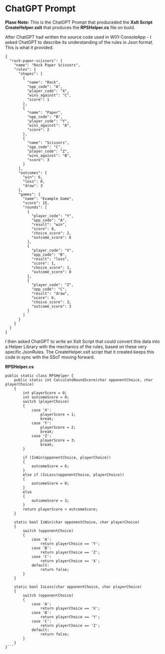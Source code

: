 # ChatGPT Prompt

**Plase Note:** This is the ChatGPT Prompt that produceded the **Xslt Script CreateHelper.xslt** that produces the **RPSHelper.cs** file on build.

After ChatGPT had written the source code used in W01-ConsoleApp - I asked ChatGPT to describe its understanding of the rules in Json format.  This is what it provided.

```
{
  "rock-paper-scissors": {
    "name": "Rock Paper Scissors",
    "rules": {
      "shapes": [
        {
          "name": "Rock",
          "opp_code": "A",
          "player_code": "X",
          "wins_against": "C",
          "score": 1
        },
        {
          "name": "Paper",
          "opp_code": "B",
          "player_code": "Y",
          "wins_against": "A",
          "score": 2
        },
        {
          "name": "Scissors",
          "opp_code": "C",
          "player_code": "Z",
          "wins_against": "B",
          "score": 3
        }
      ],
      "outcomes": {
        "win": 6,
        "loss": 0,
        "draw": 3
      },
      "games": {
        "name": "Example Game",
        "score": 15,
        "rounds": [
          {
            "player_code": "Y",
            "opp_code": "A",
            "result": "win",
            "score": 8,
            "choice_score": 2,
            "outcome_score": 6
          },
          {
            "player_code": "X",
            "opp_code": "B",
            "result": "loss",
            "score": 1,
            "choice_score": 1,
            "outcome_score": 0
          },
          {
            "player_code": "Z",
            "opp_code": "C",
            "result": "draw",
            "score": 6,
            "choice_score": 3,
            "outcome_score": 3
          }
        ]
      }
    }
  }
}
```

I then asked ChatGPT to write an Xslt Script that could convert this data into a Helper Library with the mechanics of the rules, based on these very specific JsonRules.  The CreateHelper.xslt script that it created keeps this code in sync with the SSoT moving forward.

**RPSHelper.cs**
```
public static class RPSHelper {
    public static int CalculateRoundScore(char opponentChoice, char playerChoice)
    {
        int playerScore = 0;
        int outcomeScore = 0;
        switch (playerChoice)
        {
            case 'X':
                playerScore = 1;
                break;
            case 'Y':
                playerScore = 2;
                break;
            case 'Z':
                playerScore = 3;
                break;
        }

        if (IsWin(opponentChoice, playerChoice))
        {
            outcomeScore = 6;
        }
        else if (IsLoss(opponentChoice, playerChoice))
        {
            outcomeScore = 0;
        }
        else
        {
            outcomeScore = 3;
        }
        return playerScore + outcomeScore;
    }

    static bool IsWin(char opponentChoice, char playerChoice)
    {
        switch (opponentChoice)
        {
            case 'A':
                return playerChoice == 'Y';
            case 'B':
                return playerChoice == 'Z';
            case 'C':
                return playerChoice == 'X';
            default:
                return false;
        }
    }

    static bool IsLoss(char opponentChoice, char playerChoice)
    {
        switch (opponentChoice)
        {
            case 'A':
                return playerChoice == 'X';
            case 'B':
                return playerChoice == 'Y';
            case 'C':
                return playerChoice == 'Z';
            default:
                return false;
        }
    }
}```